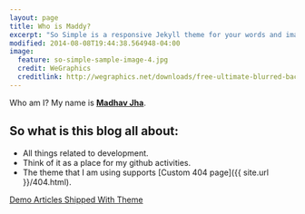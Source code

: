 ```yaml
---
layout: page
title: Who is Maddy?
excerpt: "So Simple is a responsive Jekyll theme for your words and images."
modified: 2014-08-08T19:44:38.564948-04:00
image:
  feature: so-simple-sample-image-4.jpg
  credit: WeGraphics
  creditlink: http://wegraphics.net/downloads/free-ultimate-blurred-background-pack/
---
```


Who am I? My name is [**Madhav Jha**](http://madhavjha.com).

## So what is this blog all about:

* All things related to development.
* Think of it as a place for my github activities.
* The theme that I am using supports [Custom 404 page]({{ site.url }}/404.html).


<a markdown="0" href="{{ site.url }}/articles" class="btn"> Demo Articles Shipped With Theme</a>

[^1]: Example: *domain.com/category-name/post-title*
